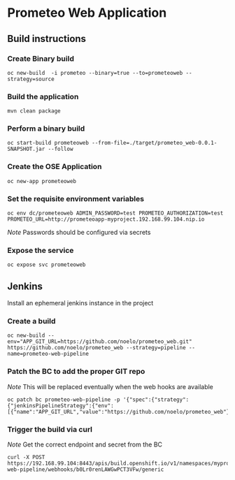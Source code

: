# Prometeo Web Application

## Build instructions

### Create Binary build
```
oc new-build  -i prometeo --binary=true --to=prometeoweb --strategy=source
```

### Build the application
```
mvn clean package
```

### Perform a binary build
```
oc start-build prometeoweb --from-file=./target/prometeo_web-0.0.1-SNAPSHOT.jar --follow
```

### Create the OSE Application
```
oc new-app prometeoweb
```

### Set the requisite environment variables 
```
oc env dc/prometeoweb ADMIN_PASSWORD=test PROMETEO_AUTHORIZATION=test PROMETEO_URL=http://prometeoapp-myproject.192.168.99.104.nip.io
```

*Note* Passwords should be configured via secrets

### Expose the service
```
oc expose svc prometeoweb
```


## Jenkins

Install an ephemeral jenkins instance in the project

### Create a build
```
oc new-build --env="APP_GIT_URL=https://github.com/noelo/prometeo_web.git" https://github.com/noelo/prometeo_web --strategy=pipeline --name=prometeo-web-pipeline
```

### Patch the BC to add the proper GIT repo

*Note* This will be replaced eventually when the web hooks are available
```
oc patch bc prometeo-web-pipeline -p '{"spec":{"strategy":{"jenkinsPipelineStrategy":{"env": [{"name":"APP_GIT_URL","value":"https://github.com/noelo/prometeo_web"}]}}}}'
```

### Trigger the build via curl
*Note* Get the correct endpoint and secret from the BC

```
curl -X POST https://192.168.99.104:8443/apis/build.openshift.io/v1/namespaces/myproject/buildconfigs/prometeo-web-pipeline/webhooks/b0Lr0renLAWGwPCT3VFw/generic
```